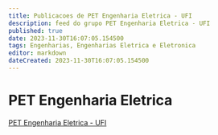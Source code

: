 ```yaml
---
title: Publicacoes de PET Engenharia Eletrica - UFI
description: feed do grupo PET Engenharia Eletrica - UFI
published: true
date: 2023-11-30T16:07:05.154500
tags: Engenharias, Engenharias Eletrica e Eletronica
editor: markdown
dateCreated: 2023-11-30T16:07:05.154500
---
```


# PET Engenharia Eletrica
[PET Engenharia Eletrica - UFI](/grupo/18PETEngenhariaEletricaUFI.md)